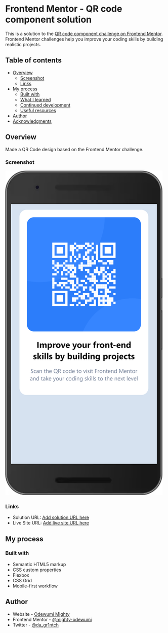 # Frontend Mentor - QR code component solution

This is a solution to the [QR code component challenge on Frontend Mentor](https://www.frontendmentor.io/challenges/qr-code-component-iux_sIO_H). Frontend Mentor challenges help you improve your coding skills by building realistic projects. 

## Table of contents

- [Overview](#overview)
  - [Screenshot](#screenshot)
  - [Links](#links)
- [My process](#my-process)
  - [Built with](#built-with)
  - [What I learned](#what-i-learned)
  - [Continued development](#continued-development)
  - [Useful resources](#useful-resources)
- [Author](#author)
- [Acknowledgments](#acknowledgments)

## Overview

Made a QR Code design based on the Frontend Mentor challenge.

### Screenshot

![QR Code Component](./images/qr-code-view.png)


### Links

- Solution URL: [Add solution URL here](https://github.com/mighty-odewumi/qr-code)
- Live Site URL: [Add live site URL here](https://mighty-odewumi.github.io/qr-code/)

## My process

### Built with

- Semantic HTML5 markup
- CSS custom properties
- Flexbox
- CSS Grid
- Mobile-first workflow


## Author

- Website - [Odewumi Mighty](https://mighty-odewumi.github.io/port2)
- Frontend Mentor - [@mighty-odewumi](https://www.frontendmentor.io/profile/mighty-odewumi)
- Twitter - [@da_gr1ntch](https://www.twitter.com/da_gr1ntch)
